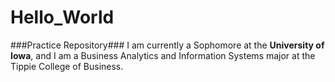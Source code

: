 # Hello_World
###Practice Repository###
I am currently a Sophomore at the **University of Iowa**, and I am a Business Analytics and Information Systems major at the Tippie College of Business.
